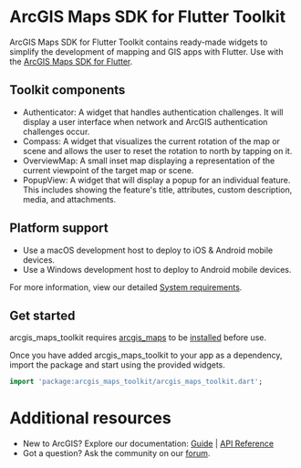 # ArcGIS Maps SDK for Flutter Toolkit

ArcGIS Maps SDK for Flutter Toolkit contains ready-made widgets to simplify the development of mapping and GIS apps with Flutter. Use with the [ArcGIS Maps SDK for Flutter](https://developers.arcgis.com/flutter/).

## Toolkit components

* Authenticator: A widget that handles authentication challenges. It will display a user interface when network and ArcGIS authentication challenges occur.
* Compass: A widget that visualizes the current rotation of the map or scene and allows the user to reset the rotation to north by tapping on it.
* OverviewMap: A small inset map displaying a representation of the current viewpoint of the target map or scene.
* PopupView: A widget that will display a popup for an individual feature. This includes showing the feature's title, attributes, custom description, media, and attachments.

## Platform support
* Use a macOS development host to deploy to iOS & Android mobile devices.
* Use a Windows development host to deploy to Android mobile devices.

For more information, view our detailed [System requirements](https://developers.arcgis.com/flutter/system-requirements/system-requirements-for-200-6/).

## Get started

arcgis_maps_toolkit requires [arcgis_maps](https://pub.dev/packages/arcgis_maps) to be [installed](https://developers.arcgis.com/flutter/install-and-set-up/) before use.

Once you have added arcgis_maps_toolkit to your app as a dependency, import the package and start using the provided widgets.

```dart
import 'package:arcgis_maps_toolkit/arcgis_maps_toolkit.dart';
```

# Additional resources

* New to ArcGIS? Explore our documentation: [Guide](https://developers.arcgis.com/flutter) | [API Reference](https://links.esri.com/flutter-api-ref)
* Got a question? Ask the community on our [forum](https://links.esri.com/flutter-community).
